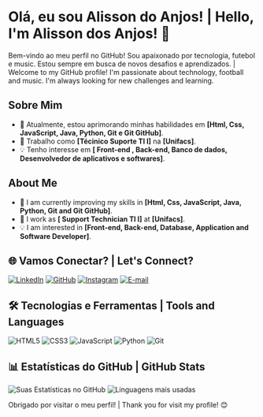 # Olá, eu sou Alisson do Anjos! | Hello, I'm Alisson dos Anjos! 👋

Bem-vindo ao meu perfil no GitHub! Sou apaixonado por tecnologia, futebol e music. Estou sempre em busca de novos desafios e aprendizados. | Welcome to my GitHub profile! I'm passionate about technology, football and music. I'm always looking for new challenges and learning.

##  Sobre Mim
- 🌱 Atualmente, estou aprimorando minhas habilidades em **[Html, Css, JavaScript, Java, Python, Git e Git GitHub]**.
- 💼 Trabalho como **[Técinico Suporte TI I]** na **[Unifacs]**.
- 💡 Tenho interesse em **[ Front-end , Back-end, Banco de dados, Desenvolvedor de aplicativos e softwares]**.

##  About Me
- 🌱 I am currently improving my skills in **[Html, Css, JavaScript, Java, Python, Git and Git GitHub]**.
- 💼 I work as **[ Support Technician TI I]** at **[Unifacs]**.
- 💡 I am interested in **[Front-end, Back-end, Database, Application and Software Developer]**.

## 🌐 Vamos Conectar? | Let's Connect?

[![LinkedIn](https://img.shields.io/badge/LinkedIn-0077B5?style=for-the-badge&logo=linkedin&logoColor=white)](https://www.linkedin.com/in/alisson-dos-anjos) [![GitHub](https://img.shields.io/badge/GitHub-100000?style=for-the-badge&logo=github&logoColor=white)](https://github.com/aDosAnjos00) [![Instagram](https://img.shields.io/badge/-Instagram-%23E4405F?style=for-the-badge&logo=instagram&logoColor=white)](https://www.instagram.com/dosanjos.05/) [![E-mail](https://img.shields.io/badge/-Email-000?style=for-the-badge&logo=microsoft-outlook&logoColor=007BFF)](mailto:adosanjos.dev@outlook.com)

## 🛠️ Tecnologias e Ferramentas | Tools and Languages
![HTML5](https://img.shields.io/badge/HTML5-000?style=for-the-badge&logo=html5)
![CSS3](https://img.shields.io/badge/CSS3-000?style=for-the-badge&logo=css3)
![JavaScript](https://img.shields.io/badge/JavaScript-000?style=for-the-badge&logo=javascript)
![Python](https://img.shields.io/badge/Python-000?style=for-the-badge&logo=python)
![Git](https://img.shields.io/badge/Git-000?style=for-the-badge&logo=git)

## 📊 Estatísticas do GitHub | GitHub Stats
![Suas Estatísticas no GitHub](https://github-readme-stats.vercel.app/api?username=aDosAnjos00&show_icons=true&theme=radical) ![Linguagens mais usadas](https://github-readme-stats.vercel.app/api/top-langs/?username=aDosAnjos00&layout=compact&theme=radical)

Obrigado por visitar o meu perfil! | Thank you for visit my profile! 😊
